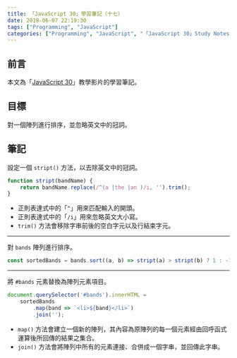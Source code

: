 ```yaml
---
title: 「JavaScript 30」學習筆記（十七）
date: 2018-06-07 22:19:30
tags: ["Programming", "JavaScript"]
categories: ["Programming", "JavaScript", "「JavaScript 30」Study Notes"]
---
```


## 前言

本文為「[JavaScript 30](https://javascript30.com/)」教學影片的學習筆記。

## 目標

對一個陣列進行排序，並忽略英文中的冠詞。

## 筆記

設定一個 `stript()` 方法，以去除英文中的冠詞。

```js
function stript(bandName) {
    return bandName.replace(/^(a |the |an )/i, '').trim();
}
```

- 正則表達式中的「`^`」用來匹配輸入的開頭。
- 正則表達式中的「`/i`」用來忽略英文大小寫。
- `trim()` 方法會移除字串前後的空白字元以及行結束字元。

---

對 `bands` 陣列進行排序。

```js
const sortedBands = bands.sort((a, b) => stript(a) > stript(b) ? 1 : -1);
```

---

將 `#bands` 元素替換為陣列元素項目。

```js
document.querySelector('#bands').innerHTML =
    sortedBands
        .map(band => `<li>${band}</li>`)
        .join('');
```

- `map()` 方法會建立一個新的陣列，其內容為原陣列的每一個元素經由回呼函式運算後所回傳的結果之集合。
- `join()` 方法會將陣列中所有的元素連接、合併成一個字串，並回傳此字串。
